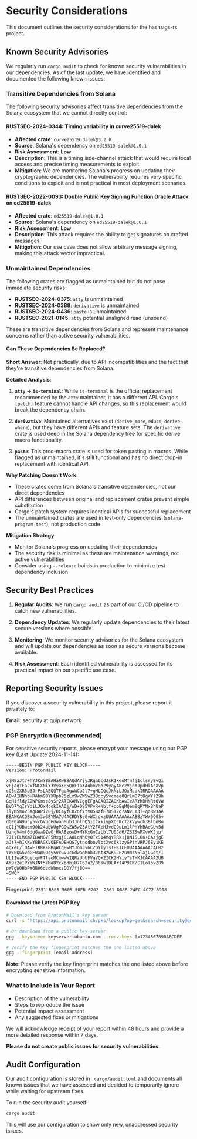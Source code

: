 # Security Considerations

This document outlines the security considerations for the hashsigs-rs project.

## Known Security Advisories

We regularly run `cargo audit` to check for known security vulnerabilities in our dependencies. As of the last update, we have identified and documented the following known issues:

### Transitive Dependencies from Solana

The following security advisories affect transitive dependencies from the Solana ecosystem that we cannot directly control:

#### RUSTSEC-2024-0344: Timing variability in curve25519-dalek
- **Affected crate**: `curve25519-dalek@3.2.0`
- **Source**: Solana's dependency on `ed25519-dalek@1.0.1`
- **Risk Assessment**: **Low**
- **Description**: This is a timing side-channel attack that would require local access and precise timing measurements to exploit.
- **Mitigation**: We are monitoring Solana's progress on updating their cryptographic dependencies. The vulnerability requires very specific conditions to exploit and is not practical in most deployment scenarios.

#### RUSTSEC-2022-0093: Double Public Key Signing Function Oracle Attack on ed25519-dalek
- **Affected crate**: `ed25519-dalek@1.0.1`
- **Source**: Solana's dependency on `ed25519-dalek@1.0.1`
- **Risk Assessment**: **Low**
- **Description**: This attack requires the ability to get signatures on crafted messages.
- **Mitigation**: Our use case does not allow arbitrary message signing, making this attack vector impractical.

### Unmaintained Dependencies

The following crates are flagged as unmaintained but do not pose immediate security risks:

- **RUSTSEC-2024-0375**: `atty` is unmaintained
- **RUSTSEC-2024-0388**: `derivative` is unmaintained
- **RUSTSEC-2024-0436**: `paste` is unmaintained
- **RUSTSEC-2021-0145**: `atty` potential unaligned read (unsound)

These are transitive dependencies from Solana and represent maintenance concerns rather than active security vulnerabilities.

#### Can These Dependencies Be Replaced?

**Short Answer**: Not practically, due to API incompatibilities and the fact that they're transitive dependencies from Solana.

**Detailed Analysis**:

1. **`atty` → `is-terminal`**: While `is-terminal` is the official replacement recommended by the `atty` maintainer, it has a different API. Cargo's `[patch]` feature cannot handle API changes, so this replacement would break the dependency chain.

2. **`derivative`**: Maintained alternatives exist (`derive_more`, `educe`, `derive-where`), but they have different APIs and feature sets. The `derivative` crate is used deep in the Solana dependency tree for specific derive macro functionality.

3. **`paste`**: This proc-macro crate is used for token pasting in macros. While flagged as unmaintained, it's still functional and has no direct drop-in replacement with identical API.

**Why Patching Doesn't Work**:
- These crates come from Solana's transitive dependencies, not our direct dependencies
- API differences between original and replacement crates prevent simple substitution
- Cargo's patch system requires identical APIs for successful replacement
- The unmaintained crates are used in test-only dependencies (`solana-program-test`), not production code

**Mitigation Strategy**:
- Monitor Solana's progress on updating their dependencies
- The security risk is minimal as these are maintenance warnings, not active vulnerabilities
- Consider using `--release` builds in production to minimize test dependency inclusion

## Security Best Practices

1. **Regular Audits**: We run `cargo audit` as part of our CI/CD pipeline to catch new vulnerabilities.

2. **Dependency Updates**: We regularly update dependencies to their latest secure versions where possible.

3. **Monitoring**: We monitor security advisories for the Solana ecosystem and will update our dependencies as soon as secure versions become available.

4. **Risk Assessment**: Each identified vulnerability is assessed for its practical impact on our specific use case.

## Reporting Security Issues

If you discover a security vulnerability in this project, please report it privately to:

**Email**: security at quip.network

### PGP Encryption (Recommended)

For sensitive security reports, please encrypt your message using our PGP key (Last Update 2024-11-14):

```
-----BEGIN PGP PUBLIC KEY BLOCK-----
Version: ProtonMail

xjMEaJt7+hYJKwYBBAHaRw8BAQdAYjy3Rqa6cdJsK1keoMTmfj1clsryEvQi
vEjaqTEa2xfNLXNlY3VyaXR5QHF1aXAubmV0d29yayA8c2VjdXJpdHlAcXVp
cC5uZXR3b3JrPsLAEQQTFgoAgwWCaJt7+gMLCQcJkNiLJOxMcokIRRQAAAAA
ABwAIHNhbHRAbm90YXRpb25zLm9wZW5wZ3Bqcy5vcmee0QrLmO7tOgWYl29h
GqHifldyZ2WPGmsc8ySr2ATCKAMVCggEFgACAQIZAQKbAwIeARYhBHNRtQVW
BVD7YgIrYdiLJOxMcokIAADj/wD+O85VPvR+Nblf+ooEgMQem8qRYNxBhUaP
1lyMSmoV3XgBAPi20j/UC4yfC0ZnfYtV058zfE7BST2q7aNvLY3T+qoBwsAe
BBAWCACQBYJom3w3BYMA7U4ACRDYBsGvWXjoxzUUAAAAAAAcABBzYWx0QG5v
dGF0aW9ucy5vcGVucGdwanMub3JnlhQSiICxkiypXOcKcTzkVywcb3BlbnBn
cC1jYUBwcm90b24ubWUgPG9wZW5wZ3AtY2FAcHJvdG9uLm1lPhYhBAqGUv5d
UzhgV4mf6dgGwa9ZeOjHAABzowD+MYKxGoCzLbl7U0Jd6/ZSZSwPXvWKJjpf
7JiYELMXm7IBANGVF5Mxgj8LA8LqNh6y0TxS14MqYRRk1jQNISLO6+0AzjgE
aJt7+hIKKwYBBAGXVQEFAQEHQG7ytnodbovlbtXvc6klzyGPtnVRPJ6EyiKE
4gxeC/l0AwEIB8K+BBgWCgBwBYJom3v6CZDYiyTsTHKJCEUUAAAAAAAcACBz
YWx0QG5vdGF0aW9ucy5vcGVucGdwanMub3Jnt3zwK9JEzu9mrN5lajCGqt/I
ULIIwaKSgecqmFTtaoMCmwwWIQRzUbUFVgVQ+2ICK2HYiyTsTHKJCAAAA2UB
AK9+2eIPYiWJNt5kMaBYcx6dbjU7C62u2/86sw1DLArJAP9CK/C1LoTovZ89
pW7gWQHbPY6BA6dzdWbnxsDDY/fjBQ==
=SWOf
-----END PGP PUBLIC KEY BLOCK-----
```

Fingerprint: `7351 B505 5605 50FB 6202  2B61 D88B 24EC 4C72 8908`

#### Download the Latest PGP Key

```bash
# Download from ProtonMail's key server
curl -s "https://api.protonmail.ch/pks/lookup?op=get&search=security@quip.network" | gpg --import

# Or download from a public key server
gpg --keyserver keyserver.ubuntu.com --recv-keys 0x1234567890ABCDEF

# Verify the key fingerprint matches the one listed above
gpg --fingerprint [email address]
```

**Note**: Please verify the key fingerprint matches the one listed above before encrypting sensitive information.

### What to Include in Your Report

- Description of the vulnerability
- Steps to reproduce the issue
- Potential impact assessment
- Any suggested fixes or mitigations

We will acknowledge receipt of your report within 48 hours and provide a more detailed response within 7 days.

**Please do not create public issues for security vulnerabilities.**

## Audit Configuration

Our audit configuration is stored in `.cargo/audit.toml` and documents all known issues that we have assessed and decided to temporarily ignore while waiting for upstream fixes.

To run the security audit yourself:

```bash
cargo audit
```

This will use our configuration to show only new, unaddressed security issues.
